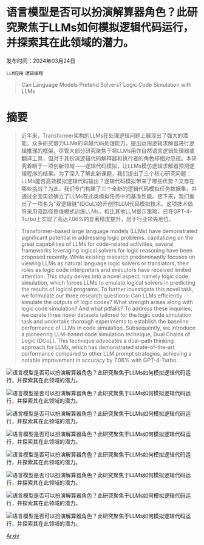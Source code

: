 # 语言模型是否可以扮演解算器角色？此研究聚焦于LLMs如何模拟逻辑代码运行，并探索其在此领域的潜力。

发布时间：2024年03月24日

`LLM应用` `逻辑编程`

> Can Language Models Pretend Solvers? Logic Code Simulation with LLMs

# 摘要

> 近年来，Transformer架构的LLMs在处理逻辑问题上展现出了强大的潜能，众多研究借力LLMs的卓越代码处理能力，提出运用逻辑求解器进行逻辑推理的框架。尽管大部分研究聚焦于将LLMs用作自然语言逻辑处理器或翻译工具，但对于其扮演逻辑代码解释器和执行者的角色却相对忽视。本研究着眼于一项创新领域——逻辑代码模拟，让LLMs模仿逻辑求解器预测逻辑程序的结果。为了深入了解此新课题，我们提出了三个核心研究问题：LLMs能否高效模拟逻辑代码输出？逻辑代码模拟带来了哪些优势？又存在哪些挑战？为此，我们专门构建了三个全新的逻辑代码模拟任务数据集，并通过全面实验确立了LLMs在此类模拟任务中的基准性能。接下来，我们推出了一项名为“双逻辑链”(DCoL)的开创性LLM代码模拟技术。这项技术倡导采用双路径思维模式训练LLMs，相比其他LLM提示策略，已在GPT-4-Turbo上实现了高达7.06%的显著精度提升，居于行业领先地位。

> Transformer-based large language models (LLMs) have demonstrated significant potential in addressing logic problems. capitalizing on the great capabilities of LLMs for code-related activities, several frameworks leveraging logical solvers for logic reasoning have been proposed recently. While existing research predominantly focuses on viewing LLMs as natural language logic solvers or translators, their roles as logic code interpreters and executors have received limited attention. This study delves into a novel aspect, namely logic code simulation, which forces LLMs to emulate logical solvers in predicting the results of logical programs. To further investigate this novel task, we formulate our three research questions: Can LLMs efficiently simulate the outputs of logic codes? What strength arises along with logic code simulation? And what pitfalls? To address these inquiries, we curate three novel datasets tailored for the logic code simulation task and undertake thorough experiments to establish the baseline performance of LLMs in code simulation. Subsequently, we introduce a pioneering LLM-based code simulation technique, Dual Chains of Logic (DCoL). This technique advocates a dual-path thinking approach for LLMs, which has demonstrated state-of-the-art performance compared to other LLM prompt strategies, achieving a notable improvement in accuracy by 7.06% with GPT-4-Turbo.

![语言模型是否可以扮演解算器角色？此研究聚焦于LLMs如何模拟逻辑代码运行，并探索其在此领域的潜力。](../../../paper_images/2403.16097/x1.png)

![语言模型是否可以扮演解算器角色？此研究聚焦于LLMs如何模拟逻辑代码运行，并探索其在此领域的潜力。](../../../paper_images/2403.16097/x2.png)

![语言模型是否可以扮演解算器角色？此研究聚焦于LLMs如何模拟逻辑代码运行，并探索其在此领域的潜力。](../../../paper_images/2403.16097/x3.png)

![语言模型是否可以扮演解算器角色？此研究聚焦于LLMs如何模拟逻辑代码运行，并探索其在此领域的潜力。](../../../paper_images/2403.16097/x4.png)

![语言模型是否可以扮演解算器角色？此研究聚焦于LLMs如何模拟逻辑代码运行，并探索其在此领域的潜力。](../../../paper_images/2403.16097/x5.png)

![语言模型是否可以扮演解算器角色？此研究聚焦于LLMs如何模拟逻辑代码运行，并探索其在此领域的潜力。](../../../paper_images/2403.16097/x6.png)

![语言模型是否可以扮演解算器角色？此研究聚焦于LLMs如何模拟逻辑代码运行，并探索其在此领域的潜力。](../../../paper_images/2403.16097/x7.png)

![语言模型是否可以扮演解算器角色？此研究聚焦于LLMs如何模拟逻辑代码运行，并探索其在此领域的潜力。](../../../paper_images/2403.16097/x8.png)

[Arxiv](https://arxiv.org/abs/2403.16097)